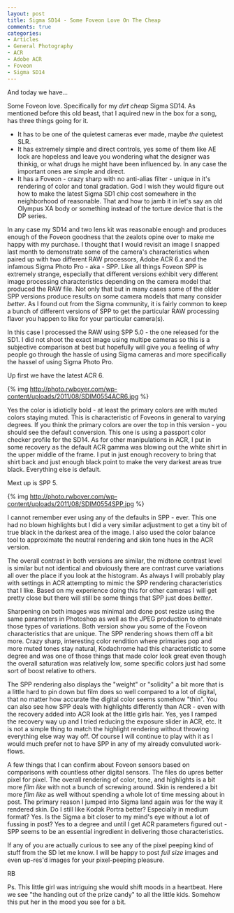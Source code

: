 ```yaml
---
layout: post
title: Sigma SD14 - Some Foveon Love On The Cheap
comments: true
categories:
- Articles
- General Photography
- ACR
- Adobe ACR
- Foveon
- Sigma SD14
---
```

And today we have...

Some Foveon love. Specifically for my <em>dirt cheap</em> Sigma SD14. As mentioned before this old beast, that I aquired new in the box for a song, has three things going for it.
<ul>
	<li>It has to be one of the quietest cameras ever made, maybe <em>the</em> quietest SLR.</li>
	<li>It has extremely simple and direct controls, yes some of them like AE lock are hopeless and leave you wondering what the designer was thinkig, or what drugs he might have been influenced by. In any case the important ones are simple and direct.</li>
	<li>It has a Foveon - crazy sharp with no anti-alias filter - unique in it's rendering of color and tonal gradation. God I wish they would figure out how to make the latest Sigma SD1 chip cost somewhere in the neighborhood of reasonable. That and how to jamb it in let's say an old Olympus XA body or something instead of the torture device that is the DP series.</li>
</ul>
In any case my SD14 and two lens kit was reasonable enough and produces enough of the Foveon goodness that the zealots opine over to make me happy with my purchase. I thought that I would revisit an image I snapped last month to demonstrate some of the camera's characteristics when paired up with two different RAW processors, Adobe ACR 6.x and the infamous Sigma Photo Pro - aka - SPP. Like all things Foveon SPP is extremely strange, especially that different versions exhibit very different image processing characteristics depending on the camera model that produced the RAW file. Not only that but in many cases some of the older SPP versions produce results on some camera models that many consider <em>better</em>. As I found out from the Sigma community, it is fairly common to keep a bunch of different versions of SPP to get the particular RAW processing flavor you happen to like for your particular camera(s).

In this case I processed the RAW using SPP 5.0 - the one released for the SD1. I did not shoot the exact image using multipe cameras so this is a subjective comparison at best but hopefully will give you a feeling of why people go through the hassle of using Sigma cameras and more specifically the hassel of using Sigma Photo Pro.

Up first we have the latest ACR 6.

{% img http://photo.rwboyer.com/wp-content/uploads/2011/08/SDIM0554ACR6.jpg %}

Yes the color is idioticlly bold - at least the primary colors are with muted colors staying muted. This is characteristic of Foveons in general to varying degrees. If you think the primary colors are over the top in this version - you should see the default conversion. This one is using a passport color checker profile for the SD14. As for other manipulations in ACR, I put in some recovery as the default ACR gamma was blowing out the white shirt in the upper middle of the frame. I put in just enough recovery to bring that shirt back and just enough black point to make the very darkest areas true black. Everything else is default.

Mext up is SPP 5.

{% img http://photo.rwboyer.com/wp-content/uploads/2011/08/SDIM0554SPP.jpg %}

I cannot remember ever using any of the defaults in SPP - ever. This one had no blown highlights but I did a very similar adjustment to get a tiny bit of true black in the darkest area of the image. I also used the color balance tool to approximate the neutral rendering and skin tone hues in the ACR version.

The overall contrast in both versions are similar, the midtone contrast level is similar but not identical and obviously there are contrast curve variations all over the place if you look at the histogram. As always I will probably play with settings in ACR attempting to mimic the SPP rendering characteristics that I like. Based on my experience doing this for other cameras I will get pretty close but there will still be some things that SPP just does <em>better</em>.

Sharpening on both images was minimal and done post resize using the same parameters in Photoshop as well as the JPEG production to elminate those types of variations. Both version show you some of the Foveon characteristics that are unique. The SPP rendering shows them off a bit more. Crazy sharp, interesting color rendition where primaries pop and more muted tones stay natural, Kodachrome had this characteristic to some degree and was one of those things that made color look great even though the overall saturation was relatively low, some specific colors just had some sort of boost relative to others.

The SPP rendering also displays the "weight" or "solidity" a bit more that is a little hard to pin down but film does so well compared to a lot of digital, that no matter how accurate the digital color seems somehow "thin". You can also see how SPP deals with highlights differently than ACR - even with the recovery added into ACR look at the little girls hair. Yes, yes I ramped the recovery way up and I tried reducing the exposure slider in ACR, etc. It is not a simple thing to match the highlight rendering without throwing everything else way way off. Of course I will continue to play with it as I would much prefer not to have SPP in any of my already convuluted work-flows.

A few things that I can confirm about Foveon sensors based on comparisons with countless other digital sensors. The files do upres better pixel for pixel. The overall rendering of color, tone, and highlights is a bit more <em>film like</em> with not a bunch of screwing around. Skin is rendered a bit more <em>film like</em> as well without spending a whole lot of time messing about in post. The primary reason I jumped into Sigma land again was for the way it rendered skin. Do I still like Kodak Portra better? Especially in medium format? Yes. Is the Sigma a bit closer to my mind's eye without a lot of fussing in post? Yes to a degree and until I get ACR parameters figured out - SPP seems to be an essential ingredient in delivering those characteristics.

If any of you are actually curious to see any of the pixel peeping kind of stuff from the SD let me know. I will be happy to post <em>full size</em> images and even up-res'd images for your pixel-peeping pleasure.

RB

Ps. This little girl was intriguing she would shift moods in a heartbeat. Here we see "the handing out of the prize candy" to all the little kids. Somehow this put her in the mood you see for a bit.